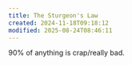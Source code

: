 ```yaml
---
title: The Sturgeon's Law
created: 2024-11-18T09:18:12
modified: 2025-08-24T08:46:11
---
```


90% of anything is crap/really bad.
